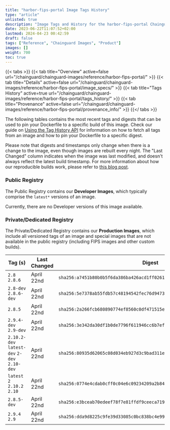 ```yaml
---
title: "harbor-fips-portal Image Tags History"
type: "article"
unlisted: true
description: "Image Tags and History for the harbor-fips-portal Chainguard Image"
date: 2023-06-22T11:07:52+02:00
lastmod: 2024-04-23 00:42:59
draft: false
tags: ["Reference", "Chainguard Images", "Product"]
images: []
weight: 700
toc: true
---
```


{{< tabs >}}
{{< tab title="Overview" active=false url="/chainguard/chainguard-images/reference/harbor-fips-portal/" >}}
{{< tab title="Details" active=false url="/chainguard/chainguard-images/reference/harbor-fips-portal/image_specs/" >}}
{{< tab title="Tags History" active=true url="/chainguard/chainguard-images/reference/harbor-fips-portal/tags_history/" >}}
{{< tab title="Provenance" active=false url="/chainguard/chainguard-images/reference/harbor-fips-portal/provenance_info/" >}}
{{</ tabs >}}

The following tables contains the most recent tags and digests that can be used to pin your Dockerfile to a specific build of this image. Check our guide on [Using the Tag History API](/chainguard/chainguard-images/using-the-tag-history-api/) for information on how to fetch all tags from an image and how to pin your Dockerfile to a specific digest.

Please note that digests and timestamps only change when there is a change to the image, even though images are rebuilt every night. The "Last Changed" column indicates when the image was last modified, and doesn't always reflect the latest build timestamp. For more information about how our reproducible builds work, please refer to [this blog post](https://www.chainguard.dev/unchained/reproducing-chainguards-reproducible-image-builds).

### Public Registry
The Public Registry contains our **Developer Images**, which typically comprise the `latest*` versions of an image.

Currently, there are no Developer versions of this image available.

### Private/Dedicated Registry
The Private/Dedicated Registry contains our **Production Images**, which include all versioned tags of an image and special images that are not available in the public registry (including FIPS images and other custom builds).

| Tag (s)                                       | Last Changed | Digest                                                                    |
|-----------------------------------------------|--------------|---------------------------------------------------------------------------|
|  `2.8` `2.8.6`                                | April 22nd   | `sha256:a7451b80b0b5f6da386ba426acd1ff0261dcea61fcfb956c9cd754f9f85a4c62` |
|  `2.8-dev` `2.8.6-dev`                        | April 22nd   | `sha256:5e7378ab55fdb57c48194542fec76d9473bb9dbb2da46a6eb14e74c443e46b11` |
|  `2.8.5`                                      | April 22nd   | `sha256:2a266fcb680890774ef8560c0df471515ee756b578357a3a1137539dd8d348e4` |
|  `2.9.4-dev` `2.9-dev`                        | April 22nd   | `sha256:3e342da30df1b0de7796f611946cc6b7ef56d2b31308f0558ea2523df4495957` |
|  `2.10.2-dev` `latest-dev` `2-dev` `2.10-dev` | April 22nd   | `sha256:80935d62065c08d034eb927d3c9bad311ed4d05a7706ddd8ddd45a22479db454` |
|  `latest` `2` `2.10.2` `2.10`                 | April 22nd   | `sha256:0774e4cdab0cff0c04e6c09234209a2b84879f5818dbd6276b0b17221848bd1c` |
|  `2.8.5-dev`                                  | April 22nd   | `sha256:e3bceab70edeef78f7e81ffdf9ceeca719a555932f634f7e835dee8eb8d2703f` |
|  `2.9.4` `2.9`                                | April 22nd   | `sha256:dda9d8225c9fe39d33085c0bc838bc4e99de60c6073d7d49a896d4654527c144` |


